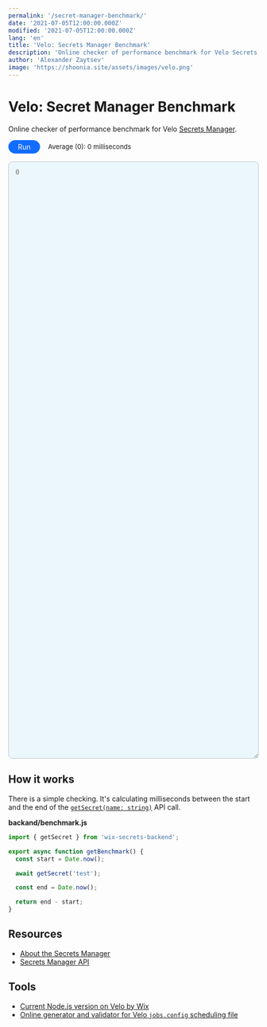 ```yaml
---
permalink: '/secret-manager-benchmark/'
date: '2021-07-05T12:00:00.000Z'
modified: '2021-07-05T12:00:00.000Z'
lang: 'en'
title: 'Velo: Secrets Manager Benchmark'
description: 'Online checker of performance benchmark for Velo Secrets Manager'
author: 'Alexander Zaytsev'
image: 'https://shoonia.site/assets/images/velo.png'
---
```


<style>
  #run,
  #average {
    font-family: var(--font-mono);
    font-size: 13px;
  }

  #run {
    background-color: #116dff;
    border-color: #116dff;
    color: #fff;
    overflow: hidden;
    position: relative;
    align-items: center;
    border-radius: 50px;
    border-style: solid;
    border-width: 1px;
    cursor: pointer;
    display: flex;
    font-size: 1em;
    outline: none;
    padding: .3em 1.3em;
    transition: all .2s ease-in-out;
    -webkit-user-select: none;
    -moz-user-select: none;
    user-select: none;
    white-space: nowrap;
  }

  #run::after {
    box-sizing: border-box;
    background-color: #d3edff;
    border-radius: 6px;
    content: "";
    display: block;
    margin-left: -23px!important;
    opacity: 0;
    padding-left: 120%;
    padding-top: 120%;
    position: absolute;
    transition: all .6s;
  }

  #run:active::after {
    margin: 0;
    opacity: 1;
    padding: 0;
    transition: 0s;
  }

  #output-area {
    border: 1px solid #b6c1cd;
    border-radius: 8px;
    height: auto;
    min-height: 30vh;
    width: 100%;
    outline: none;
    overflow-y: scroll;
    padding: 1em;
    resize: vertical;
    background-color: rgba(163,217,246,0.2);
  }

  ._tool {
    display: flex;
    align-items: center;
    gap: 16px;
  }

  ._output {
    margin-top: 16px;
  }
</style>

# Velo: Secret Manager Benchmark

Online checker of performance benchmark for Velo [Secrets Manager](https://support.wix.com/en/article/velo-about-the-secrets-manager).

<div class="_tool">
  <button type="button" id="run">
    Run
  </button>
  <output id="average">
    Average (0): 0 milliseconds
  </output>
</div>

<div class="_output">
  <textarea
    id="output-area"
    spellcheck="false"
    placeholder="0"
    autocomplete="off"
    readonly
  ></textarea>
</div>

## How it works

There is a simple checking. It's calculating milliseconds between the start and the end of the [`getSecret(name: string)`](https://www.wix.com/velo/reference/wix-secrets-backend/getsecret) API call.

**backand/benchmark.js**

```js
import { getSecret } from 'wix-secrets-backend';

export async function getBenchmark() {
  const start = Date.now();

  await getSecret('test');

  const end = Date.now();

  return end - start;
}
```

<script>
{
  const one = (selector) => document.querySelector(selector);

  const all = [];
  const outputArea = one('#output-area');
  const average = one('#average');

  const resolve = (data) => {
    all.push(data.ts);

    const i = all.length;

    outputArea.value = `#${i}: ${data.ts}\n${outputArea.value}`;
    average.value = `Average (${i}): ${Math.round( all.reduce((a, b) => a + b, 0) / i )} milliseconds`;
  };

  const reject = () => {};

  const run = () => {
    fetch('https://shoonia.wixsite.com/sm-benchmark/_functions/benchmark', {
      mode: 'cors',
      cache: 'no-cache',
      credentials: 'omit',
      referrerPolicy: 'no-referrer',
    })
      .then((response) => {
        if (response.ok) {
          return response.json();
        }

        return Promise.reject(response.statusText);
      })
      .then(resolve)
      .catch(reject);
  };

  one('#run').addEventListener('click', run);

  outputArea.value = '';
  run();
}
</script>

## Resources

- [About the Secrets Manager](https://support.wix.com/en/article/velo-about-the-secrets-manager)
- [Secrets Manager API](https://www.wix.com/velo/reference/wix-secrets-backend/introduction)

## Tools

- [Current Node.js version on Velo by Wix](/wix-velo-nodejs-version/)
- [Online generator and validator for Velo `jobs.config` scheduling file](https://shoonia.github.io/jobs.config/)
